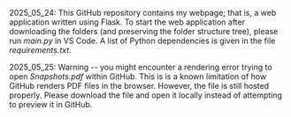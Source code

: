 2025_05_24: This GitHub repository contains my webpage; that is, a web application written using Flask. To start the web application after downloading the folders (and preserving the folder structure tree), please run *main.py* in VS Code. A list of Python 
dependencies is given in the file *requirements.txt*.

2025_05_25: Warning -- you might encounter a rendering error trying to open *Snapshots.pdf* within GitHub. This is is a known limitation of how GitHub renders PDF files in the browser. However, the file is still hosted properly. Please download the file and open it locally instead of attempting to preview it in GitHub.
